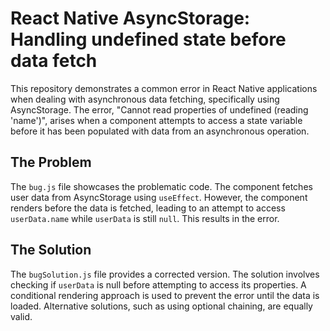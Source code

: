 # React Native AsyncStorage: Handling undefined state before data fetch

This repository demonstrates a common error in React Native applications when dealing with asynchronous data fetching, specifically using AsyncStorage. The error, "Cannot read properties of undefined (reading 'name')", arises when a component attempts to access a state variable before it has been populated with data from an asynchronous operation.

## The Problem
The `bug.js` file showcases the problematic code.  The component fetches user data from AsyncStorage using `useEffect`. However, the component renders before the data is fetched, leading to an attempt to access `userData.name` while `userData` is still `null`. This results in the error.

## The Solution
The `bugSolution.js` file provides a corrected version. The solution involves checking if `userData` is null before attempting to access its properties.  A conditional rendering approach is used to prevent the error until the data is loaded.  Alternative solutions, such as using optional chaining, are equally valid.